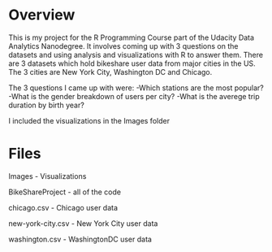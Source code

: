 Overview
================================

This is my project for the R Programming Course part of the Udacity Data Analytics Nanodegree. It involves coming up with 3 questions on the datasets and using analysis and visualizations with R to answer them. There are 3 datasets which hold bikeshare user data from major cities in the US. The 3 cities are New York City, Washington DC and Chicago.

The 3 questions I came up with were:
-Which stations are the most popular?
-What is the gender breakdown of users per city?
-What is the averege trip duration by birth year?

I included the visualizations in the Images folder

Files
================================

Images - Visualizations

BikeShareProject - all of the code

chicago.csv - Chicago user data

new-york-city.csv - New York City user data

washington.csv - WashingtonDC user data

